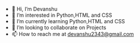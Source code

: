 - 👋 Hi, I’m Devanshu
- 👀 I’m interested in Python,HTML and CSS
- 🌱 I’m currently learning Python,HTML and CSS
- 💞️ I’m looking to collaborate on Projects
- 📫 How to reach me at devanshu2343@gmail.com

<!---
Devanshu2343/Devanshu2343 is a ✨ special ✨ repository because its `README.md` (this file) appears on your GitHub profile.
You can click the Preview link to take a look at your changes.
--->
